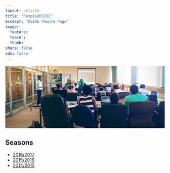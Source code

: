 ```yaml
---
layout: article
title: "People@DSIDE"
excerpt: "DSIDE People Page"
image:
  feature:
  teaser:
  thumb:
share: false
ads: false
---
```

![DSIDE Workshop](/images/dside4wide.jpg)

## Seasons

* [2016/2017](/people/2016-2017)
* [2015/2016](/people/2015-2016/)
* [2014/2015](/people/2014-2015/)
